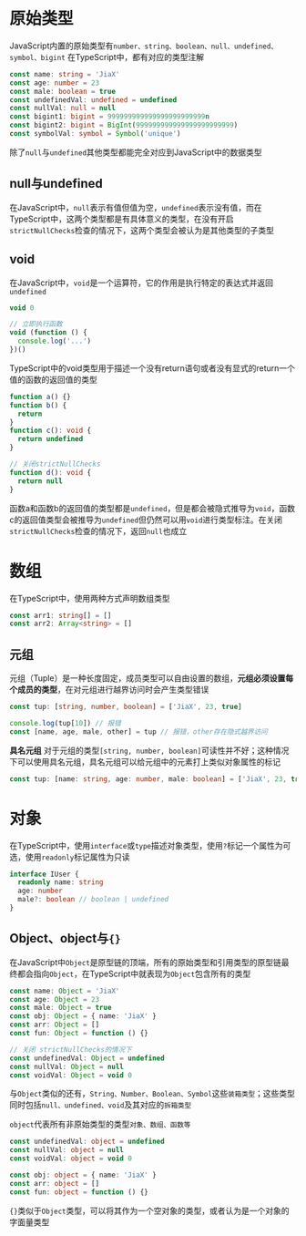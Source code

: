# 原始类型

JavaScript内置的原始类型有`number、string、boolean、null、undefined、symbol、bigint`
在TypeScript中，都有对应的类型注解

```ts
const name: string = 'JiaX'
const age: number = 23
const male: boolean = true
const undefinedVal: undefined = undefined
const nullVal: null = null
const bigint1: bigint = 999999999999999999999999n
const bigint2: bigint = BigInt(999999999999999999999999)
const symbolVal: symbol = Symbol('unique')
```

除了`null`与`undefined`其他类型都能完全对应到JavaScript中的数据类型

## null与undefined

在JavaScript中，`null`表示有值但值为空，`undefined`表示没有值，而在TypeScript中，这两个类型都是有具体意义的类型，在没有开启`strictNullChecks`检查的情况下，这两个类型会被认为是其他类型的子类型

## void

在JavaScript中，`void`是一个运算符，它的作用是执行特定的表达式并返回`undefined`

```js
void 0

// 立即执行函数
void (function () {
  console.log('...')
})()
```

TypeScript中的void类型用于描述一个没有return语句或者没有显式的return一个值的函数的返回值的类型

```ts
function a() {}
function b() {
  return
}
function c(): void {
  return undefined
}

// 关闭strictNullChecks
function d(): void {
  return null
}
```

函数a和函数b的返回值的类型都是`undefined`，但是都会被隐式推导为`void`，函数c的返回值类型会被推导为`undefined`但仍然可以用`void`进行类型标注。在关闭`strictNullChecks`检查的情况下，返回`null`也成立

# 数组

在TypeScript中，使用两种方式声明数组类型

```ts
const arr1: string[] = []
const arr2: Array<string> = []
```

## 元组

元组（Tuple）是一种长度固定，成员类型可以自由设置的数组，**元组必须设置每个成员的类型**，在对元组进行越界访问时会产生类型错误

```ts
const tup: [string, number, boolean] = ['JiaX', 23, true]

console.log(tup[10]) // 报错
const [name, age, male, other] = tup // 报错，other存在隐式越界访问
```

**具名元组**
对于元组的类型`[string, number, boolean]`可读性并不好；这种情况下可以使用具名元组，具名元组可以给元组中的元素打上类似对象属性的标记

```ts
const tup: [name: string, age: number, male: boolean] = ['JiaX', 23, true]
```

# 对象

在TypeScript中，使用`interface`或`type`描述对象类型，使用`?`标记一个属性为可选，使用`readonly`标记属性为只读

```ts
interface IUser {
  readonly name: string
  age: number
  male?: boolean // boolean | undefined
}
```

## Object、object与`{}`

在JavaScript中`Object`是原型链的顶端，所有的原始类型和引用类型的原型链最终都会指向`Object`，在TypeScript中就表现为`Object`包含所有的类型

```ts
const name: Object = 'JiaX'
const age: Object = 23
const male: Object = true
const obj: Object = { name: 'JiaX' }
const arr: Object = []
const fun: Object = function () {}

// 关闭 strictNullChecks的情况下
const undefinedVal: Object = undefined
const nullVal: Object = null
const voidVal: Object = void 0
```

与`Object`类似的还有，`String、Number、Boolean、Symbol`这些`装箱类型`；这些类型同时包括`null、undefined、void`及其对应的`拆箱类型`

`object`代表所有非原始类型的类型`对象、数组、函数等`

```ts
const undefinedVal: object = undefined
const nullVal: object = null
const voidVal: object = void 0

const obj: object = { name: 'JiaX' }
const arr: object = []
const fun: object = function () {}
```

`{}`类似于`Object`类型，可以将其作为一个空对象的类型，或者认为是一个对象的字面量类型
